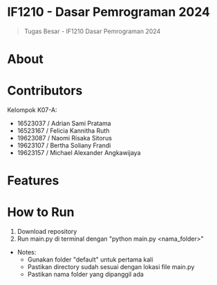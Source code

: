 # IF1210 - Dasar Pemrograman 2024
> Tugas Besar - IF1210 Dasar Pemrograman 2024

# About

# Contributors
Kelompok K07-A:
- 16523037 / Adrian Sami Pratama
- 16523167 / Felicia Kannitha Ruth
- 19623087 / Naomi Risaka Sitorus
- 19623107 / Bertha Soliany Frandi
- 19623157 / Michael Alexander Angkawijaya

# Features

# How to Run
1. Download repository
2. Run main.py di terminal dengan "python main.py <nama_folder>"
* Notes:
  - Gunakan folder "default" untuk pertama kali
  - Pastikan directory sudah sesuai dengan lokasi file main.py
  - Pastikan nama folder yang dipanggil ada
